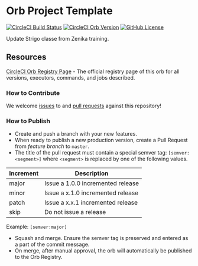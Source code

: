 # Orb Project Template

[![CircleCI Build Status](https://circleci.com/gh/Zenika-Training/ztraining2strigo-orb.svg?style=shield "CircleCI Build Status")](https://circleci.com/gh/Zenika-Training/ztraining2strigo-orb) [![CircleCI Orb Version](https://badges.circleci.com/orbs/zenika-training/ztraining2strigo.svg)](https://circleci.com/orbs/registry/orb/zenika-training/ztraining2strigo) [![GitHub License](https://img.shields.io/badge/license-MIT-blue.svg)](https://raw.githubusercontent.com/Zenika-Training/ztraining2strigo-orb/master/LICENSE)

Update Strigo classe from Zenika training.

## Resources

[CircleCI Orb Registry Page](https://circleci.com/orbs/registry/orb/zenika-training/ztraining2strigo) - The official registry page of this orb for all versions, executors, commands, and jobs described.

### How to Contribute

We welcome [issues](https://github.com/Zenika-Training/ztraining2strigo-orb/issues) to and [pull requests](https://github.com/Zenika-Training/ztraining2strigo-orb/pulls) against this repository!

### How to Publish

* Create and push a branch with your new features.
* When ready to publish a new production version, create a Pull Request from _feature branch_ to `master`.
* The title of the pull request must contain a special semver tag: `[semver:<segment>]` where `<segment>` is replaced by one of the following values.

| Increment | Description|
| ----------| -----------|
| major     | Issue a 1.0.0 incremented release|
| minor     | Issue a x.1.0 incremented release|
| patch     | Issue a x.x.1 incremented release|
| skip      | Do not issue a release|

Example: `[semver:major]`

* Squash and merge. Ensure the semver tag is preserved and entered as a part of the commit message.
* On merge, after manual approval, the orb will automatically be published to the Orb Registry.
